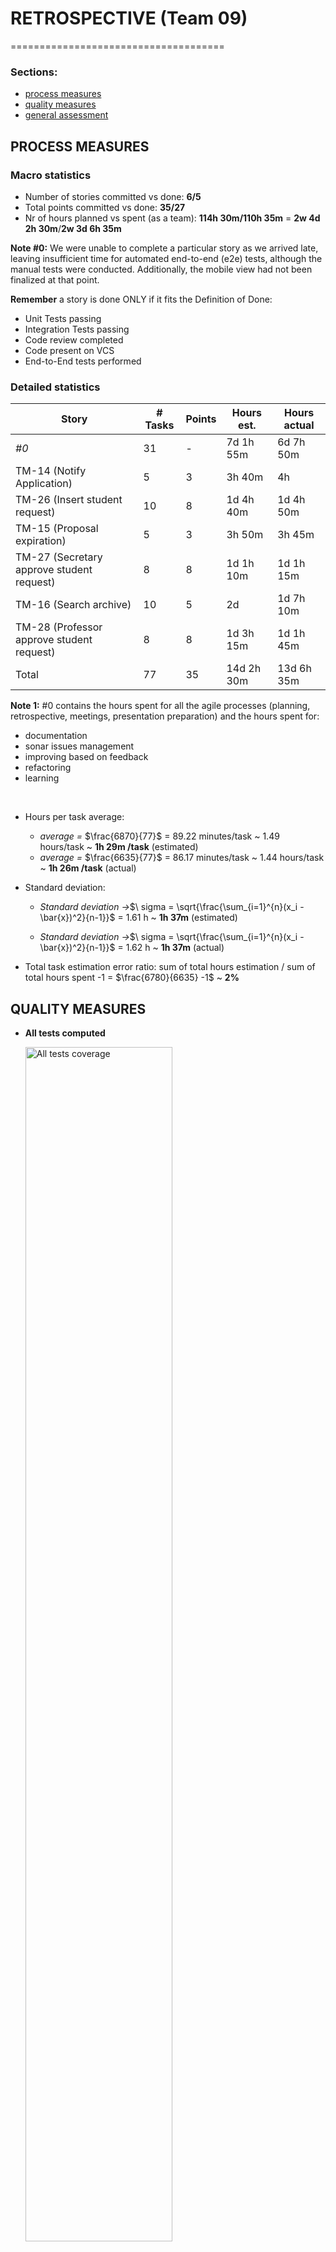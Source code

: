 # RETROSPECTIVE (Team 09)
=====================================

### Sections:

- [process measures](#process-measures)
- [quality measures](#quality-measures)
- [general assessment](#assessment)

## PROCESS MEASURES 

### Macro statistics

- Number of stories committed vs done: **6/5**
- Total points committed vs done: **35/27**
- Nr of hours planned vs spent (as a team): **114h 30m/110h 35m** = **2w 4d 2h 30m**/**2w 3d 6h 35m**

**Note #0:** We were unable to complete a particular story as we arrived late, leaving insufficient time for automated end-to-end (e2e) tests, although the manual tests were conducted. Additionally, the mobile view had not been finalized at that point.

**Remember**  a story is done ONLY if it fits the Definition of Done:
 
- Unit Tests passing
- Integration Tests passing
- Code review completed
- Code present on VCS
- End-to-End tests performed

### Detailed statistics

| Story                                    | # Tasks | Points | Hours est. | Hours actual |
|------------------------------------------|---------|--------|------------|--------------|
| _#0_                                     |   31    |   -    |  7d 1h 55m |   6d 7h 50m  | 
| TM-14 (Notify Application)               |    5    |   3    |     3h 40m |      4h      |
| TM-26 (Insert student request)           |   10    |   8    |  1d 4h 40m |   1d 4h 50m  |
| TM-15 (Proposal expiration)              |    5    |   3    |     3h 50m |      3h 45m  |
| TM-27 (Secretary approve student request)|    8    |   8    |  1d 1h 10m |   1d 1h 15m  |
| TM-16 (Search archive)                   |   10    |   5    |  2d        |   1d 7h 10m  |
| TM-28 (Professor approve student request)|    8    |   8    |  1d 3h 15m |   1d 1h 45m  |
| Total                                    |   77    |  35    | 14d 2h 30m |  13d 6h 35m  |

**Note 1:** #0 contains the hours spent for all the agile processes (planning, retrospective, meetings, presentation preparation) and the hours spent for:
- documentation
- sonar issues management 
- improving based on feedback
- refactoring
- learning

<br />

- Hours per task average:

    - *average =* $\frac{6870}{77}$ = 89.22 minutes/task ~ 1.49 hours/task ~ **1h 29m /task**  (estimated)
    - *average =* $\frac{6635}{77}$ = 86.17 minutes/task ~ 1.44 hours/task ~ **1h 26m /task**  (actual)

- Standard deviation:

  - *Standard deviation →*$\ sigma = \sqrt{\frac{\sum_{i=1}^{n}(x_i - \bar{x})^2}{n-1}}$ = 1.61 h ~ **1h 37m** (estimated)

  - *Standard deviation →*$\ sigma = \sqrt{\frac{\sum_{i=1}^{n}(x_i - \bar{x})^2}{n-1}}$ = 1.62 h ~ **1h 37m** (actual)

- Total task estimation error ratio: sum of total hours estimation / sum of total hours spent -1 = $\frac{6780}{6635} -1$ ~ **2%**


## QUALITY MEASURES

- **All tests computed**

  <img src="./Retrospective-4-all.png" alt="All tests coverage" width="70%" height="70%">

- **Unit Testing**
  - Total hours estimated: **4h 40m**
  - Total hours spent: **4h 25m**
  - Nr of automated unit test cases : **14 suites (154 total tests)**
  - Coverage:

  <img src="./Retrospective-4-unit.png" alt="Unit tests coverage" width="70%" height="70%">

- **Integration Testing**
  - Total hours estimated: **6h 10m**
  - Total hours spent: **5h 40m**
  - Nr of automated integration test cases : **7 suites (163 total tests)**
  - Coverage:

  <img src="./Retrospective-4-integration.png" alt="Integration tests coverage" width="70%" height="70%">

- **E2E testing**
  - Total hours estimated: **1d 5h 45m**
  - Total hours spent: **1d 5h 35m**

- **Code review**
  - Total hours estimated: **4h**
  - Total hours spent: **4h 05m**

- **Technical Debt management**
  - Total hours estimated: **1d 6h 25m**
  - Total hours spent: **1d 5h 10m**
  - Hours estimated for remediation by SonarQube: **1h 07m**
  - Hours estimated for remediation by SonarQube only for the selected and planned issues: **1h 07m**
  - Hours spent on remediation: **1h**
  - Debt ratio (as reported by SonarQube under "Measures-Maintainability"): **0.00%**

    <img src="./Retrospective-4-maintainability.png" alt="Debt ratio" width="30%" height="30%">

  - Rating for each quality characteristic reported in SonarQube under "Measures" (namely reliability, security, maintainability )

    **BEFORE THE SPRINT START**

    <img src="./Retrospective-4-previous-measures.png" alt="Previous quality measures" width="70%" height="70%">

    **AT THE END OF THE SPRINT**

    <img src="./Retrospective-4-after-measures.png" alt="Sonar quality measures" width="70%" height="70%">


## ASSESSMENT

- What caused your errors in estimation (if any)?
  - While some tasks may have taken longer than expected, the overall task estimation error ratio remains quite satisfactory at 2%. This indicates that we have gained valuable insights from past sprint experiences, allowing us to better allocate the appropriate amount of time for each task. Although there has been a slight increase in the error rate compared to the previous sprint (which stood at 1%), this change does not seem to be attributed to any specific reason. It's worth noting that continuous learning from past sprints has contributed to a generally accurate estimation process, with the team adapting and refining their approach over time.

- What lessons did you learn (both positive and negative) in this sprint?
  - **Importance of comment and descriptions in task**  → We've realized the importance of providing comments for every modification made to tasks and including descriptive information. This practice is crucial to assist others in understanding our actions, especially when there might be connections or correlations between different tasks.

- Which improvement goals set in the previous retrospective were you able to achieve? 
  - /
  
- Which ones you were not able to achieve? Why?
  - **Better work time management** → Despite our efforts, there is still potential for additional improvement for the future. However, it's important to note that we faced some personal challenges during this period, which resulted in certain slowdowns.

- Improvement goals for the next sprint and how to achieve them (technical tasks, team coordination, etc.)

  - /

- One thing you are proud of as a Team!!

  - Our **communication** has certainly improved, especially during a period when we were physically distant. Despite this distance, we managed to collaborate effectively. Additionally, we can definitely rely on the support of other team members, as we faced some personal challenges during this sprint, and we helped each other out. 

  - In the end we are proud of our project: 170+ GitHub pull requests closed, 8k+ lines of code and 3k+ telegram messages! 🚀
